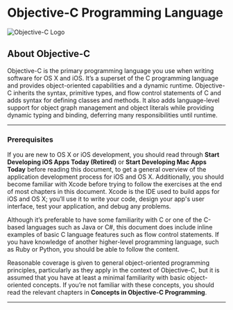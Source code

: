 # Objective-C Programming Language

![Objective-C Logo](https://github.com/librariesio/pictogram/blob/master/vendor/assets/images/objective-c/objective-c.png)

## About Objective-C

Objective-C is the primary programming language you use when writing software for OS X and iOS. It’s a superset of the C programming language and provides object-oriented capabilities and a dynamic runtime. Objective-C inherits the syntax, primitive types, and flow control statements of C and adds syntax for defining classes and methods. It also adds language-level support for object graph management and object literals while providing dynamic typing and binding, deferring many responsibilities until runtime.

---


### Prerequisites

If you are new to OS X or iOS development, you should read through **Start Developing iOS Apps Today (Retired)** or **Start Developing Mac Apps Today** before reading this document, to get a general overview of the application development process for iOS and OS X. Additionally, you should become familiar with Xcode before trying to follow the exercises at the end of most chapters in this document. Xcode is the IDE used to build apps for iOS and OS X; you’ll use it to write your code, design your app's user interface, test your application, and debug any problems.

Although it’s preferable to have some familiarity with C or one of the C-based languages such as Java or C#, this document does include inline examples of basic C language features such as flow control statements. If you have knowledge of another higher-level programming language, such as Ruby or Python, you should be able to follow the content.

Reasonable coverage is given to general object-oriented programming principles, particularly as they apply in the context of Objective-C, but it is assumed that you have at least a minimal familiarity with basic object-oriented concepts. If you’re not familiar with these concepts, you should read the relevant chapters in **Concepts in Objective-C Programming**.

---
